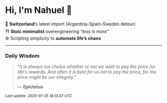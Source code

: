 # Hi, I'm Nahuel :tiger:

📍 **Switzerland**’s latest import (Argentina-Spain-Sweden detour)  
⛩️ **Stoic minimalist** overengineering *“less is more”*  
⚙️ Scripting simplicity to **automate life’s chaos**

---

### Daily Wisdom
> _"It is always our choice whether or not we wish to pay the price for life's rewards. And often it is best for us not to pay the price, for the price might be our integrity."_  
>
> — **Epictetus**

<sub>*Last update: 2025-07-25 18:13:47 UTC*</sub>

